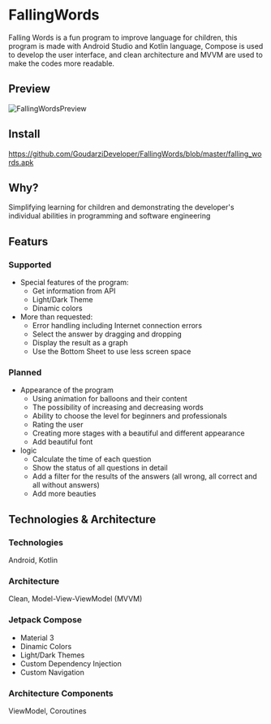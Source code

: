 # FallingWords
Falling Words is a fun program to improve language for children, this program is made with Android Studio and Kotlin language, Compose is used to develop the user interface, and clean architecture and MVVM are used to make the codes more readable.

## Preview
![FallingWordsPreview](https://github.com/GoudarziDeveloper/FallingWords/assets/81271344/dc4c7893-ed6e-4ea9-a222-15a4785925c8)

## Install
https://github.com/GoudarziDeveloper/FallingWords/blob/master/falling_words.apk

## Why?
Simplifying learning for children and demonstrating the developer's individual abilities in programming and software engineering

## Featurs

### Supported
* Special features of the program:
  * Get information from API
  * Light/Dark Theme
  * Dinamic colors
* More than requested:
  * Error handling including Internet connection errors
  * Select the answer by dragging and dropping
  * Display the result as a graph
  * Use the ‌Bottom Sheet to use less screen space
### Planned
* Appearance of the program
  * Using animation for balloons and their content
  * The possibility of increasing and decreasing words
  * Ability to choose the level for beginners and professionals
  * Rating the user
  * Creating more stages with a beautiful and different appearance
  * Add beautiful font
* logic
  * Calculate the time of each question
  * Show the status of all questions in detail
  * Add a filter for the results of the answers (all wrong, all correct and all without answers)
  * Add more beauties
    
## Technologies & Architecture    
### Technologies
  Android, Kotlin
  

### Architecture
  Clean, Model-View-ViewModel (MVVM)
  
### Jetpack Compose
  * Material 3
  * Dinamic Colors
  * Light/Dark Themes
  * Custom Dependency Injection
  * Custom Navigation

### Architecture Components

  ViewModel, Coroutines
